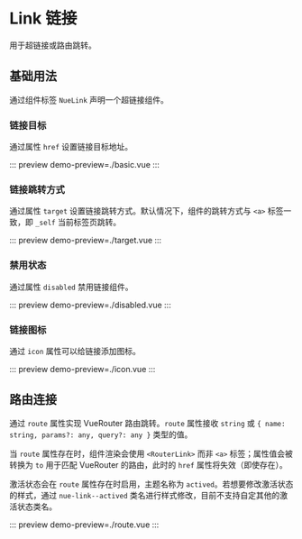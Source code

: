 # Link 链接

用于超链接或路由跳转。

## 基础用法

通过组件标签 `NueLink` 声明一个超链接组件。

### 链接目标

通过属性 `href` 设置链接目标地址。

::: preview
demo-preview=./basic.vue
:::

### 链接跳转方式

通过属性 `target` 设置链接跳转方式。默认情况下，组件的跳转方式与 `<a>` 标签一致，即 `_self` 当前标签页跳转。

::: preview
demo-preview=./target.vue
:::

### 禁用状态

通过属性 `disabled` 禁用链接组件。

::: preview
demo-preview=./disabled.vue
:::

### 链接图标

通过 `icon` 属性可以给链接添加图标。

::: preview
demo-preview=./icon.vue
:::

## 路由连接

通过 `route` 属性实现 VueRouter 路由跳转。`route` 属性接收 `string` 或
`{ name: string, params?: any, query?: any }` 类型的值。

当 `route` 属性存在时，组件渲染会使用 `<RouterLink>` 而非 `<a>` 标签；属性值会被转换为 `to` 用于匹配
VueRouter 的路由，此时的 `href` 属性将失效（即使存在）。

激活状态会在 `route` 属性存在时启用，主题名称为 `actived`。若想要修改激活状态的样式，通过
`nue-link--actived` 类名进行样式修改，目前不支持自定其他的激活状态类名。

::: preview
demo-preview=./route.vue
:::
